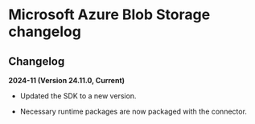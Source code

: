 # Microsoft Azure Blob Storage changelog

<head>
  <meta name="guidename" content="Integration"/>
  <meta name="context" content="GUID-5e1f16a4-5750-4023-9cdb-f9c7e9ac5d62"/>
</head>

## Changelog

**2024-11 (Version 24.11.0, Current)**

- Updated the SDK to a new version.

- Necessary runtime packages are now packaged with the connector.